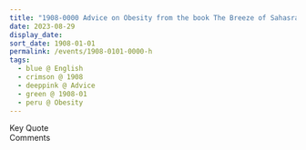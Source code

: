 ```yaml
---
title: "1908-0000 Advice on Obesity from the book The Breeze of Sahasrara, Page 173"
date: 2023-08-29
display_date: 
sort_date: 1908-01-01
permalink: /events/1908-0101-0000-h
tags:
  - blue @ English
  - crimson @ 1908
  - deeppink @ Advice
  - green @ 1908-01
  - peru @ Obesity
---
```


<wave-list>
  <list-title color="green" width="75">Key Quote</list-title>
  <list-item color="BlanchedAlmond"  width="200"></list-item>
  <list-item color="Lavender"></list-item>
  <list-item color="BlanchedAlmond"></list-item>
</wave-list>

<br>

<wave-list>
  <list-title color="green" width="75">Comments</list-title>
  <list-item color="BlanchedAlmond"  width="200"></list-item>
  <list-item color="Lavender"></list-item>
  <list-item color="BlanchedAlmond"></list-item>
</wave-list>